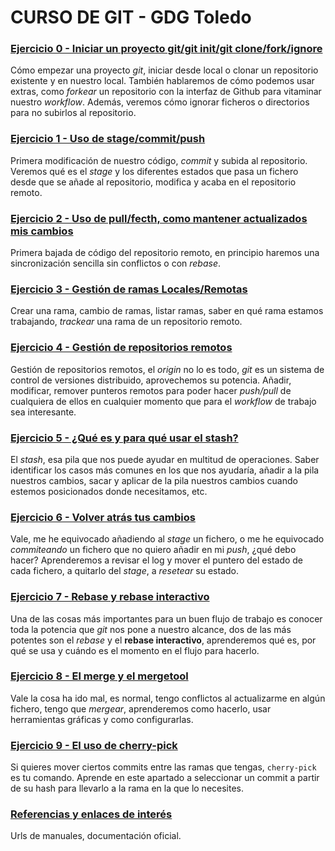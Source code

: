 # CURSO DE GIT - GDG Toledo


### [Ejercicio 0 - Iniciar un proyecto git/git init/git clone/fork/ignore](ejercicios/zero/cero.md)

Cómo empezar una proyecto *git*, iniciar desde local o clonar un repositorio existente y en nuestro local. También hablaremos de cómo podemos usar extras, como *forkear* un repositorio con la interfaz de Github para vitaminar nuestro *workflow*. Además, veremos cómo ignorar ficheros o directorios para no subirlos al repositorio.

### [Ejercicio 1 - Uso de stage/commit/push](ejercicios/uno/uno.md)

Primera modificación de nuestro código, *commit* y subida al repositorio. Veremos qué es el *stage* y los diferentes estados que pasa un fichero desde que se añade al repositorio, modifica y acaba en el repositorio remoto.

### [Ejercicio 2 - Uso de pull/fecth, como mantener actualizados mis cambios](ejercicios/dos/dos.md)

Primera bajada de código del repositorio remoto, en principio haremos una sincronización sencilla sin conflictos o con *rebase*.

### [Ejercicio 3 - Gestión de ramas Locales/Remotas](ejercicios/tres/tres.md)

Crear una rama, cambio de ramas, listar ramas, saber en qué rama estamos trabajando, *trackear* una rama de un repositorio remoto.

### [Ejercicio 4 - Gestión de repositorios remotos](ejercicios/cuatro/cuatro.md)

Gestión de repositorios remotos, el *origin* no lo es todo, *git* es un sistema de control de versiones distribuido, aprovechemos su potencia. Añadir, modificar, remover punteros remotos para poder hacer *push/pull* de cualquiera de ellos en cualquier momento que para el *workflow* de trabajo sea interesante.

### [Ejercicio 5 - ¿Qué es y para qué usar el stash?](ejercicios/cinco/cinco.md)

El *stash*, esa pila que nos puede ayudar en multitud de operaciones. Saber identificar los casos más comunes en los que nos ayudaría, añadir a la pila nuestros cambios, sacar y aplicar de la pila nuestros cambios cuando estemos posicionados donde necesitamos, etc.

### [Ejercicio 6 - Volver atrás tus cambios](ejercicios/seis/seis.md)

Vale, me he equivocado añadiendo al *stage* un fichero, o me he equivocado *commiteando* un fichero que no quiero añadir en mi *push*, ¿qué debo hacer? Aprenderemos a revisar el log y mover el puntero del estado de cada fichero, a quitarlo del *stage*, a *resetear* su estado.

### [Ejercicio 7 - Rebase y rebase interactivo](ejercicios/siete/siete.md)

Una de las cosas más importantes para un buen flujo de trabajo es conocer toda la potencia que *git* nos pone a nuestro alcance, dos de las más potentes son el *rebase* y el **rebase interactivo**, aprenderemos qué es, por qué se usa y cuándo es el momento en el flujo para hacerlo.

### [Ejercicio 8 - El merge y el mergetool](ejercicios/ocho/ocho.md)

Vale la cosa ha ido mal, es normal, tengo conflictos al actualizarme en algún fichero, tengo que *mergear*, aprenderemos como hacerlo, usar herramientas gráficas y como configurarlas.

### [Ejercicio 9 - El uso de cherry-pick](ejercicios/nueve/nueve.md)

Si quieres mover ciertos commits entre las ramas que tengas, `cherry-pick` es tu comando. Aprende en este apartado a seleccionar un commit a partir de su hash para llevarlo a la rama en la que lo necesites.

### [Referencias y enlaces de interés](referencias.md)

Urls de manuales, documentación oficial.
